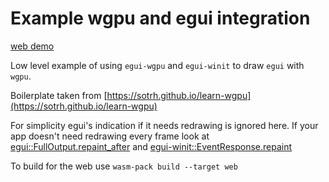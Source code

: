 # Example wgpu and egui integration
[web demo](https://mikolajjuda.github.io/wgpu-egui-example/)

Low level example of using `egui-wgpu` and `egui-winit` to draw `egui` with `wgpu`.

Boilerplate taken from [https://sotrh.github.io/learn-wgpu](https://sotrh.github.io/learn-wgpu)

For simplicity egui's indication if it needs redrawing is ignored here.
If your app doesn't need redrawing every frame look at [egui::FullOutput.repaint_after](https://docs.rs/egui/0.20.1/egui/struct.FullOutput.html#structfield.repaint_after) and [egui-winit::EventResponse.repaint](https://docs.rs/egui-winit/0.20.1/egui_winit/struct.EventResponse.html#structfield.repaint)

To build for the web use `wasm-pack build --target web`
